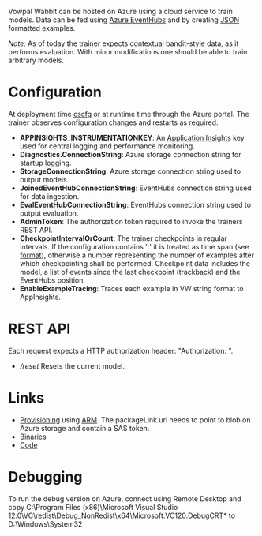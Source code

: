 Vowpal Wabbit can be hosted on Azure using a cloud service to train models.
Data can be fed using [Azure EventHubs](https://azure.microsoft.com/en-us/services/event-hubs/) and by creating [JSON](JSON) formatted examples.

_Note:_ As of today the trainer expects contextual bandit-style data, as it performs evaluation. With minor modifications one should be able to train arbitrary models.

# Configuration
At deployment time [cscfg](https://github.com/eisber/vowpal_wabbit/blob/master/cs/azure_service/ServiceConfiguration.Cloud.cscfg) or 
at runtime time through the Azure portal. The trainer observes configuration changes and restarts as required. 


- **APPINSIGHTS_INSTRUMENTATIONKEY**: An [Application Insights](https://azure.microsoft.com/en-us/services/application-insights/) key used for central logging and performance monitoring.
- **Diagnostics.ConnectionString**: Azure storage connection string for startup logging.
- **StorageConnectionString**: Azure storage connection string used to output models.
- **JoinedEventHubConnectionString**: EventHubs connection string used for data ingestion.
- **EvalEventHubConnectionString**: EventHubs connection string used to output evaluation.
- **AdminToken**: The authorization token required to invoke the trainers REST API.
- **CheckpointIntervalOrCount**: The trainer checkpoints in regular intervals. If the configuration contains ':' it is treated as time span (see [format](https://msdn.microsoft.com/en-us/library/ee372286(v=vs.110).aspx)), otherwise a number representing the number of examples after which checkpointing shall be performed. Checkpoint data includes the model, a list of events since the last checkpoint (trackback) and the EventHubs position.
- **EnableExampleTracing**: Traces each example in VW string format to AppInsights. 

# REST API
Each request expects a HTTP authorization header: "Authorization: <Insert AdminToken here>".
- _<trainer url>/reset_ Resets the current model.

# Links
- [Provisioning](https://github.com/multiworldtesting/ds-provisioning/blob/master/templates/OnlineTrainerTemplate.json) using [ARM](https://azure.microsoft.com/en-us/documentation/articles/resource-group-overview/). The packageLink.uri needs to point to blob on Azure storage and contain a SAS token.
- [Binaries](https://github.com/eisber/vowpal_wabbit/releases)
- [Code](https://github.com/eisber/vowpal_wabbit/tree/master/cs/azure)

# Debugging
To run the debug version on Azure, connect using Remote Desktop and copy C:\Program Files (x86)\Microsoft Visual Studio 12.0\VC\redist\Debug_NonRedist\x64\Microsoft.VC120.DebugCRT\* to D:\Windows\System32